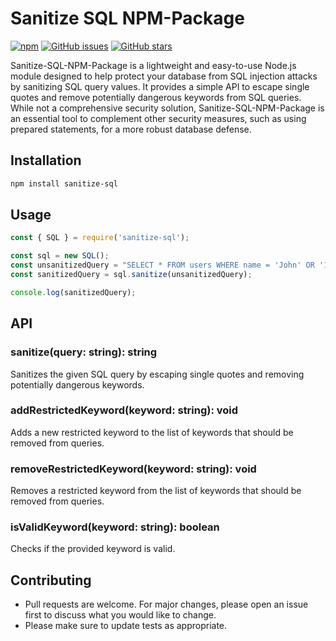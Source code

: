 # Sanitize SQL NPM-Package

<a href="https://www.npmjs.com/package/sanitize-sql">![npm](https://img.shields.io/npm/v/sanitize-sql)</a>
<a href="https://github.com/aaronmansfield5/Sanitize-SQL-NPM-Package/issues">![GitHub issues](https://img.shields.io/github/issues/aaronmansfield5/sanitize-sql-npm-package)</a>
<a href="https://github.com/aaronmansfield5/Sanitize-SQL-NPM-Package/stargazers">![GitHub stars](https://img.shields.io/github/stars/aaronmansfield5/sanitize-sql-npm-package)</a>

Sanitize-SQL-NPM-Package is a lightweight and easy-to-use Node.js module designed to help protect your database from SQL injection attacks by sanitizing SQL query values. It provides a simple API to escape single quotes and remove potentially dangerous keywords from SQL queries. While not a comprehensive security solution, Sanitize-SQL-NPM-Package is an essential tool to complement other security measures, such as using prepared statements, for a more robust database defense.

## Installation

```bash
npm install sanitize-sql
```

## Usage
```javascript
const { SQL } = require('sanitize-sql');

const sql = new SQL();
const unsanitizedQuery = "SELECT * FROM users WHERE name = 'John' OR '1'='1';";
const sanitizedQuery = sql.sanitize(unsanitizedQuery);

console.log(sanitizedQuery);
```

## API
### sanitize(query: string): string
Sanitizes the given SQL query by escaping single quotes and removing potentially dangerous keywords.

### addRestrictedKeyword(keyword: string): void
Adds a new restricted keyword to the list of keywords that should be removed from queries.

### removeRestrictedKeyword(keyword: string): void
Removes a restricted keyword from the list of keywords that should be removed from queries.

### isValidKeyword(keyword: string): boolean
Checks if the provided keyword is valid.

## Contributing
- Pull requests are welcome. For major changes, please open an issue first to discuss what you would like to change.
- Please make sure to update tests as appropriate.
